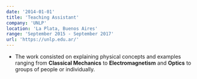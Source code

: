 ```yaml
---
date: '2014-01-01'
title: 'Teaching Assistant'
company: 'UNLP'
location: 'La Plata, Buenos Aires'
range: 'September 2015 - September 2017'
url: 'https://unlp.edu.ar/'
---
```


- The work consisted on explaining physical concepts and examples ranging from **Classical Mechanics** to **Electromagnetism** and **Optics** to groups of people or individually.

